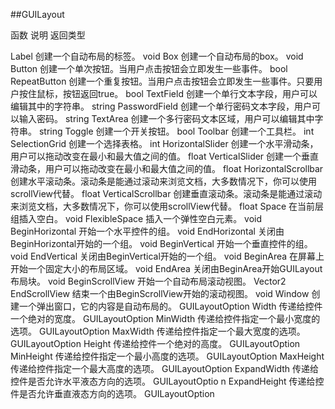 ##GUILayout


函数	说明	返回类型
Label	创建一个自动布局的标签。	void
Box	创建一个自动布局的box。	void
Button	创建一个单次按钮。当用户点击按钮会立即发生一些事件。	bool
RepeatButton	创建一个重复按钮。当用户点击按钮会立即发生一些事件。只要用户按住鼠标，按钮返回true。	bool
TextField	创建一个单行文本字段，用户可以编辑其中的字符串。	string
PasswordField	创建一个单行密码文本字段，用户可以输入密码。	string
TextArea	创建一个多行密码文本区域，用户可以编辑其中字符串。	string
Toggle	创建一个开关按钮。	bool
Toolbar	创建一个工具栏。	int
SelectionGrid	创建一个选择表格。	int
HorizontalSlider	创建一个水平滑动条，用户可以拖动改变在最小和最大值之间的值。	float
VerticalSlider	创建一个垂直滑动条，用户可以拖动改变在最小和最大值之间的值。	float
HorizontalScrollbar	创建水平滚动条。滚动条是能通过滚动来浏览文档，大多数情况下，你可以使用scrollView代替。	float
VerticalScrollbar	创建垂直滚动条。滚动条是能通过滚动来浏览文档，大多数情况下，你可以使用scrollView代替。	float
Space	在当前层组插入空白。	void
FlexibleSpace	插入一个弹性空白元素。	void
BeginHorizontal	开始一个水平控件的组。	void
EndHorizontal	关闭由BeginHorizontal开始的一个组。	void
BeginVertical	开始一个垂直控件的组。	void
EndVertical	关闭由BeginVertical开始的一个组。	void
BeginArea	在屏幕上开始一个固定大小的布局区域。	void
EndArea	关闭由BeginArea开始GUILayout布局块。	void
BeginScrollView	开始一个自动布局滚动视图。	Vector2
EndScrollView	结束一个由BeginScrollView开始的滚动视图。	void
Window	创建一个弹出窗口，它的内容是自动布局的。	GUILayoutOption
Width	传递给控件一个绝对的宽度。	GUILayoutOption
MinWidth	传递给控件指定一个最小宽度的选项。	GUILayoutOption
MaxWidth	传递给控件指定一个最大宽度的选项。	GUILayoutOption
Height	传递给控件一个绝对的高度。	GUILayoutOption
MinHeight	传递给控件指定一个最小高度的选项。	GUILayoutOption
MaxHeight	传递给控件指定一个最大高度的选项。	GUILayoutOption
ExpandWidth	传递给控件是否允许水平液态方向的选项。	GUILayoutOptio
nExpandHeight	传递给控件是否允许垂直液态方向的选项。	GUILayoutOption

